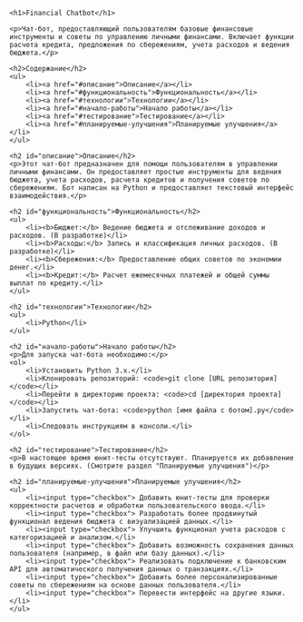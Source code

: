 <!DOCTYPE html>
<html lang="ru">
<head>
    <meta charset="UTF-8">
    <meta name="viewport" content="width=device-width, initial-scale=1.0">
    <title>Financial Chatbot - README</title>
</head>
<body>

    <h1>Financial Chatbot</h1>

    <p>Чат-бот, предоставляющий пользователям базовые финансовые инструменты и советы по управлению личными финансами. Включает функции расчета кредита, предложения по сбережениям, учета расходов и ведения бюджета.</p>

    <h2>Содержание</h2>
    <ul>
        <li><a href="#описание">Описание</a></li>
        <li><a href="#функциональность">Функциональность</a></li>
        <li><a href="#технологии">Технологии</a></li>
        <li><a href="#начало-работы">Начало работы</a></li>
        <li><a href="#тестирование">Тестирование</a></li>
        <li><a href="#планируемые-улучшения">Планируемые улучшения</a></li>
    </ul>

    <h2 id="описание">Описание</h2>
    <p>Этот чат-бот предназначен для помощи пользователям в управлении личными финансами. Он предоставляет простые инструменты для ведения бюджета, учета расходов, расчета кредитов и получения советов по сбережениям. Бот написан на Python и предоставляет текстовый интерфейс взаимодействия.</p>

    <h2 id="функциональность">Функциональность</h2>
    <ul>
        <li><b>Бюджет:</b> Ведение бюджета и отслеживание доходов и расходов. (В разработке)</li>
        <li><b>Расходы:</b> Запись и классификация личных расходов. (В разработке)</li>
        <li><b>Сбережения:</b> Предоставление общих советов по экономии денег.</li>
        <li><b>Кредит:</b> Расчет ежемесячных платежей и общей суммы выплат по кредиту.</li>
    </ul>

    <h2 id="технологии">Технологии</h2>
    <ul>
        <li>Python</li>
    </ul>

    <h2 id="начало-работы">Начало работы</h2>
    <p>Для запуска чат-бота необходимо:</p>
    <ol>
        <li>Установить Python 3.x.</li>
        <li>Клонировать репозиторий: <code>git clone [URL репозитория]</code></li>
        <li>Перейти в директорию проекта: <code>cd [директория проекта]</code></li>
        <li>Запустить чат-бота: <code>python [имя файла с ботом].py</code></li>
        <li>Следовать инструкциям в консоли.</li>
    </ol>

    <h2 id="тестирование">Тестирование</h2>
    <p>В настоящее время юнит-тесты отсутствуют. Планируется их добавление в будущих версиях. (Смотрите раздел "Планируемые улучшения")</p>

    <h2 id="планируемые-улучшения">Планируемые улучшения</h2>
    <ul>
        <li><input type="checkbox"> Добавить юнит-тесты для проверки корректности расчетов и обработки пользовательского ввода.</li>
        <li><input type="checkbox"> Разработать более продвинутый функционал ведения бюджета с визуализацией данных.</li>
        <li><input type="checkbox"> Улучшить функционал учета расходов с категоризацией и анализом.</li>
        <li><input type="checkbox"> Добавить возможность сохранения данных пользователя (например, в файл или базу данных).</li>
        <li><input type="checkbox"> Реализовать подключение к банковским API для автоматического получения данных о транзакциях.</li>
        <li><input type="checkbox"> Добавить более персонализированные советы по сбережениям на основе данных пользователя.</li>
        <li><input type="checkbox"> Перевести интерфейс на другие языки.</li>
    </ul>

</body>
</html>
